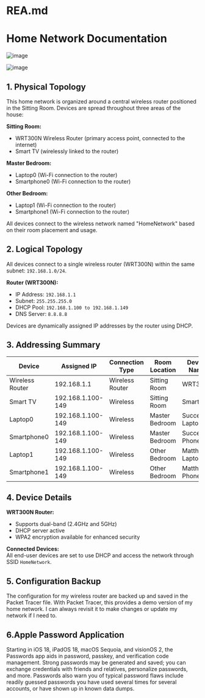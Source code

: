 # REA.md

# Home Network Documentation

![image](https://github.com/user-attachments/assets/c35316bf-cbdd-47cd-8036-751e73c7e0e1)

![image](https://github.com/user-attachments/assets/66a90281-8d47-45ac-bfee-4445a0870c8b)



## 1. Physical Topology
This home network is organized around a central wireless router positioned in the Sitting Room. Devices are spread throughout three areas of the house:

**Sitting Room:**
- WRT300N Wireless Router (primary access point, connected to the internet)
- Smart TV (wirelessly linked to the router)

**Master Bedroom:**
- Laptop0 (Wi-Fi connection to the router)
- Smartphone0 (Wi-Fi connection to the router)

**Other Bedroom:**
- Laptop1 (Wi-Fi connection to the router)
- Smartphone1 (Wi-Fi connection to the router)

All devices connect to the wireless network named "HomeNetwork" based on their room placement and usage.

## 2. Logical Topology
All devices connect to a single wireless router (WRT300N) within the same subnet: `192.168.1.0/24`.

**Router (WRT300N):**
- IP Address: `192.168.1.1`
- Subnet: `255.255.255.0`
- DHCP Pool: `192.168.1.100 to 192.168.1.149`
- DNS Server: `8.8.8.8`

Devices are dynamically assigned IP addresses by the router using DHCP.

## 3. Addressing Summary

| Device         | Assigned IP     | Connection Type | Room Location   | Device Name      |
|----------------|------------------|------------------|------------------|-------------------|
| Wireless Router| 192.168.1.1       | Wireless Router  | Sitting Room     | WRT300N           |
| Smart TV       | 192.168.1.100-149     | Wireless         | Sitting Room     | SmartTV           |
| Laptop0        | 192.168.1.100-149     | Wireless         | Master Bedroom   | Success Laptop    |
| Smartphone0    | 192.168.1.100-149     | Wireless         | Master Bedroom   | Success Phone     |
| Laptop1        | 192.168.1.100-149     | Wireless         | Other Bedroom    | Matthew Laptop    |
| Smartphone1    | 192.168.1.100-149     | Wireless         | Other Bedroom    | Matthew Phone     |

## 4. Device Details

**WRT300N Router:**
- Supports dual-band (2.4GHz and 5GHz)
- DHCP server active
- WPA2 encryption available for enhanced security

**Connected Devices:**  
All end-user devices are set to use DHCP and access the network through SSID `HomeNetwork`.

## 5. Configuration Backup

The configuration for my wireless router are backed up and saved in the Packet Tracer file. With Packet Tracer, this provides a demo version of my home network. I can always revisit it to make changes or update my network if I need to.

## 6.Apple Password Application

Starting in iOS 18, iPadOS 18, macOS Sequoia, and visionOS 2, the Passwords app aids in password, passkey, and verification code management. Strong passwords may be generated and saved; you can exchange credentials with friends and relatives, personalize passwords, and more. Passwords also warn you of typical password flaws include readily guessed passwords you have used several times for several accounts, or have shown up in known data dumps.
